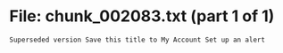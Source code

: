 ﻿# File: chunk_002083.txt (part 1 of 1)
```
Superseded version Save this title to My Account Set up an alert
```


